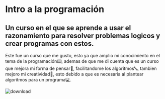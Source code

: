 # **Intro a la programación**
## Un curso en el que se aprende a usar el razonamiento para resolver problemas logicos y crear programas con estos.

Este fue un curso que me gusto, esto ya que amplio mi conocimiento en el tema de la programación⌨️, ademas de que me di cuenta que es un curso que mejora mi forma de pensar🧠, facilitandome los algoritmos🔤, tambien mejoro mi creatividad🗽, esto debido a que es necesaria al plantear algoritmos para un programa💻.

![download](https://codersfree.nyc3.cdn.digitaloceanspaces.com/posts/conoce-5-lenguajes-de-programacion-basicos.jpg)
